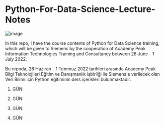 # Python-For-Data-Science-Lecture-Notes

![image](https://user-images.githubusercontent.com/5441882/157131878-60dc180b-85be-43eb-8c63-910ebeb77e84.png)

In this repo, I have the course contents of Python for Data Science training, which will be given to Siemens by the cooperation of Academy Peak Information Technologies Training and Consultancy between 28 June - 1 July 2022.

Bu repoda, 28 Haziran - 1 Temmuz 2022 tarihleri arasında Academy Peak Bilgi Teknolojileri Eğitim ve Danışmanlık işbirliği ile Siemens'e verilecek olan Veri Bilimi için Python eğitiminin ders içerikleri bulunmaktadır.

1. GÜN

2. GÜN

3. GÜN

4. GÜN
